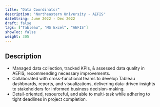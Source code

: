 ```yaml
---
title: "Data Coordinator"
description: "Northeastern University - AEFIS"
dateString: June 2022 - Dec 2022
draft: false
tags: ["Tableau", "MS Excel", "AEFIS"]
showToc: false
weight: 305
--- 
```

## Description

- Managed data collection, tracked KPIs, & assessed data quality in AEFIS, recommending necessary improvements.
- Collaborated with cross-functional teams to develop Tableau dashboards, reports, and visualizations, delivering data-driven insights to stakeholders for informed business decision-making.
- Detail-oriented, resourceful, and able to multi-task while adhering to tight deadlines in project completion.
